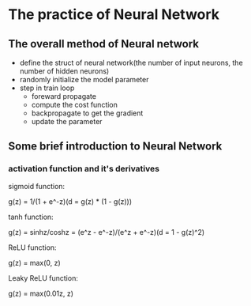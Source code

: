 # The practice of Neural Network

## The overall method of Neural network
* define the struct of neural network(the number of input neurons, the number of hidden neurons)
* randomly initialize the model parameter
* step in train loop
  * foreward propagate
  * compute the cost function
  * backpropagate to get the gradient
  * update the parameter

## Some brief introduction to Neural Network
### activation function and it's derivatives
sigmoid function:

g(z) = 1/(1 + e^-z)(d = g(z) * (1 - g(z)))

tanh function:

g(z) = sinhz/coshz = (e^z - e^-z)/(e^z + e^-z)(d = 1 - g(z)^2)

ReLU function:

g(z) = max(0, z)

Leaky ReLU function:

g(z) = max(0.01z, z)




